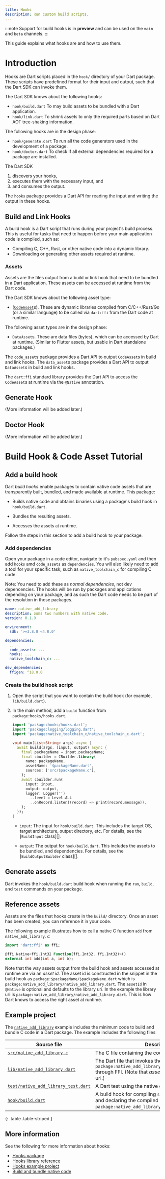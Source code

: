 ```yaml
---
title: Hooks
description: Run custom build scripts.
---
```


:::note
Support for build hooks is in **preview** and
can be used on the `main` and `beta` channels.
:::

This guide explains what hooks are and how to use them.

# Introduction

Hooks are Dart scripts placed in the `hook/` directory of your Dart package.
These scripts have predefined format for their input and output, such that the
Dart SDK can invoke them.

The Dart SDK knows about the following hooks:

* `hook/build.dart` To may build assets to be bundled with a Dart application.
* `hook/link.dart` To shrink assets to only the required parts based on Dart
  AOT tree-shaking information.

The following hooks are in the design phase:

* `hook/generate.dart` To run all the code generators used in the development of
  a package.
* `hook/doctor.dart` To check if all external dependencies required for a
  package are installed.

The Dart SDK

1. discovers your hooks,
2. executes them with the necessary input, and
3. and consumes the output.

The `hooks` package provides a Dart API for reading the input and writing the
output in these hooks.

## Build and Link Hooks

A build hook is a Dart script that runs during your project's build process.
This is useful for tasks that need to happen before your main application code
is compiled, such as:

* Compiling C, C++, Rust, or other native code into a dynamic library.
* Downloading or generating other assets required at runtime.

### Assets

Assets are the files output from a build or link hook that need to be bundled in
a Dart application. These assets can be accessed at runtime from the Dart code.

The Dart SDK knows about the following asset type:

* ([`CodeAsset`][]s). These are dynamic libraries compiled from C/C++/Rust/Go (or
  a similar language) to be called via `dart:ffi` from the Dart code at runtime.

The following asset types are in the design phase:

* `DataAsset`s. These are data files (bytes), which can be accessed by Dart at runtime.
  (Similar to Flutter assets, but usable in Dart standalone packages.)

The `code_asset`s package provides a Dart API to output `CodeAsset`s in build
and link hooks. The `data_asset`s package provides a Dart API to output
`DataAsset`s in build and link hooks.

The `dart:ffi` standard library provides the Dart API to access the `CodeAsset`s
at runtime via the `@Native` annotation.

[`CodeAsset`]: {{site.pub-api}}/code_assets/latest/code_assets/CodeAsset-class.html

## Generate Hook

(More information will be added later.)

## Doctor Hook

(More information will be added later.)

# Build Hook & Code Asset Tutorial

## Add a build hook

Dart _build hooks_ enable packages to contain
native code assets that are transparently built, bundled,
and made available at runtime. This package:

*   Builds native code and obtains binaries using a package's
    build hook in `hook/build.dart`.

*   Bundles the resulting assets.

*   Accesses the assets at runtime.

Follow the steps in this section to add a build hook to your
package.

### Add dependencies

Open your package in a code editor, navigate to it's
`pubspec.yaml` and then add `hooks` amd `code_assets` as
`dependencies`. You will also likely need to add a
tool for your specific task, such as `native_toolchain_c`
for compiling C code.

Note: You need to add these as _normal dependencies_, not dev depencencies.
The hooks will be run by packages and applications depending on your package,
and as such the Dart code needs to be part of the resolution in those packages.


```yaml title="pubspec.yaml"
name: native_add_library
description: Sums two numbers with native code.
version: 0.1.0

environment:
  sdk: '>=3.8.0 <4.0.0'

dependencies:
  ... 
  code_assets: ...
  hooks: ...
  native_toolchain_c: ...

dev_dependencies:
  ffigen: ^18.0.0
 ```

### Create the build hook script

1.  Open the script that you want to contain the build hook
    (for example, `lib/build.dart`). 

1.  In the main method, add a `build` function from
    `package:hooks/hooks.dart`.

    ```dart title="hooks/build.dart"
    import 'package:hooks/hooks.dart';
    import 'package:logging/logging.dart';
    import 'package:native_toolchain_c/native_toolchain_c.dart';

    void main(List<String> args) async {
      await build(args, (input, output) async {
        final packageName = input.packageName;
        final cbuilder = CBuilder.library(
          name: packageName,
          assetName: '$packageName.dart',
          sources: ['src/$packageName.c'],
        );
        await cbuilder.run(
          input: input,
          output: output,
          logger: Logger('')
            ..level = Level.ALL
            ..onRecord.listen((record) => print(record.message)),
        );
      });
    }
    ```

    * `input`: The input for `hook/build.dart`. This includes the target OS,
      target architecture, output directory, etc. For details, see
      the [`BuildInput` class][].

    * `output`: The output for `hook/build.dart`. This includes the assets to be
     bundled, and dependencies. For details, see the
      [`BuildOutputBuilder` class][].

## Generate assets

Dart invokes the `hook/build.dart` build hook when
running the `run`, `build`, and `test` commands on your
package.

## Reference assets

Assets are the files that hooks create in the
`build/` directory. Once an asset has been created,
you can reference it in your code.

The following example illustrates how to call a native
C function `add` from `native_add_library.c`:

```dart title="my_package/lib/my_package.dart"
import 'dart:ffi' as ffi;

@ffi.Native<ffi.Int32 Function(ffi.Int32, ffi.Int32)>()
external int add(int a, int b);
```

Note that the way assets output from the build hook and assets accessed at
runtime are via an _asset id_. The asset id is constructed in the snippet in the
build hook as `package:$packageName/$packageName.dart` which is
`package:native_add_library/native_add_library.dart`. The `assetId` in `@Native`
is optional and defaults to the library uri. In the example the library uri is
`package:native_add_library/native_add_library.dart`. This is how Dart knows to
access the right asset at runtime.

## Example project

The [`native_add_library`][] example includes the
minimum code to build and bundle C code in a Dart package.
The example includes the following files:

| **Source file**                         | **Description**                                                                                                                                                                |
| --------------------------------------- | ------------------------------------------------------------------------------------------------------------------------------------------------------------------------------ |
| [`src/native_add_library.c`][]          | The C file containing the code for `add`.                                                                                                                                      |
| [`lib/native_add_library.dart`][]       | The Dart file that invokes the C function `add` in asset `package:native_add_library/native_add_library.dart` through FFI. (Note that _asset id_ defaults to the library uri.) |
| [`test/native_add_library_test.dart`][] | A Dart test using the native code.                                                                                                                                             |
| [`hook/build.dart`][]                   | A build hook for compiling `src/native_add_library.c` and declaring the compiled asset with  id `package:native_add_library/native_add_library.dart`.                          |

{: .table .table-striped }

[`src/native_add_library.c`]: {{site.repo.dart.org}}/native/blob/main/pkgs/hooks/example/build/native_add_library/src/native_add_library.c
[`lib/native_add_library.dart`]: {{site.repo.dart.org}}/native/blob/main/pkgs/hooks/example/build/native_add_library/lib/native_add_library.dart
[`test/native_add_library_test.dart`]: {{site.repo.dart.org}}/native/blob/main/pkgs/hooks/example/build/native_add_library/test/native_add_library_test.dart
[`hook/build.dart`]: {{site.repo.dart.org}}/native/blob/main/pkgs/hooks/example/build/native_add_library/hook/build.dart
[`native_add_library`]: {{site.repo.dart.org}}/native/blob/main/pkgs/hooks/example/build/native_add_library
[`native_add_app`]: {{site.repo.dart.org}}/native/tree/main/pkgs/hooks/example/build/native_add_app

## More information

See the following for more information about hooks:

* [Hooks package][]
* [Hooks library reference][]
* [Hooks example project][]
* [Build and bundle native code][]

[Hooks package]: https://pub.dev/packages/hooks
[Hooks library reference]: https://pub.dev/documentation/hooks/0.19.5/hooks/
[Hooks example project]: https://github.com/dart-lang/native/tree/main/pkgs/hooks/example/build
[Build and bundle native code]: https://dart.dev/interop/c-interop#build-hooks

[`CodeAsset`]: {{site.pub-api}}/code_assets/latest/code_assets/CodeAsset-class.html
[`assetId`]: {{site.dart-api}}/dart-ffi/Native/assetId.html
